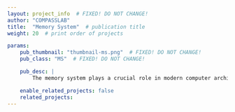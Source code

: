 ```yaml
---
layout: project_info  # FIXED! DO NOT CHANGE!
author: "COMPASSLAB"
title:  "Memory System"  # publication title
weight: 20  # print order of projects

params:
    pub_thumbnail: "thumbnail-ms.png"  # FIXED! DO NOT CHANGE!
    pub_class: "MS"  # FIXED! DO NOT CHANGE!

    pub_desc: |
        The memory system plays a crucial role in modern computer architectures. Especially, contemporary architectures are highly parallelized and often incorporate multiple cores within a single processor, demanding a capability for addressing multiple memory operations simultaneously. That's why recent memory systems employ shared cache memory for multiple CPU cores and use NUMA (Non-Uniform Memory Access) architecture for multiple processors.

    enable_related_projects: false
    related_projects:
---
```

